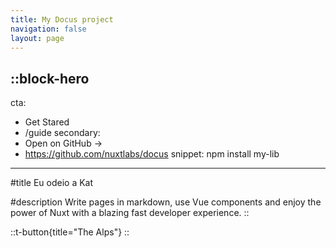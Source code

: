 ```yaml
---
title: My Docus project
navigation: false
layout: page
---
```


::block-hero
---
cta:
  - Get Stared
  - /guide
secondary:
  - Open on GitHub →
  - https://github.com/nuxtlabs/docus
snippet: npm install my-lib
---
#title
Eu odeio a Kat

#description
Write pages in markdown, use Vue components and enjoy the power of Nuxt with a blazing fast developer experience.
::

::t-button{title="The Alps"}
::
